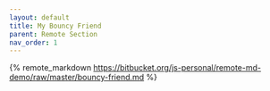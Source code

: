 ```yaml
---
layout: default
title: My Bouncy Friend
parent: Remote Section
nav_order: 1
---
```


<!-- load remote readme file from github -->
{% remote_markdown https://bitbucket.org/js-personal/remote-md-demo/raw/master/bouncy-friend.md %}
